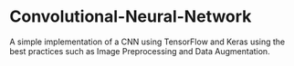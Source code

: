# Convolutional-Neural-Network
A simple implementation of a CNN using TensorFlow and Keras using the best practices such as Image Preprocessing and Data Augmentation.

